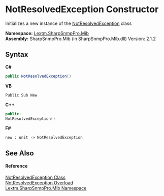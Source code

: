 # NotResolvedException Constructor 
 

Initializes a new instance of the <a href="T_Lextm_SharpSnmpPro_Mib_NotResolvedException">NotResolvedException</a> class

**Namespace:**&nbsp;<a href="N_Lextm_SharpSnmpPro_Mib">Lextm.SharpSnmpPro.Mib</a><br />**Assembly:**&nbsp;SharpSnmpPro.Mib (in SharpSnmpPro.Mib.dll) Version: 2.1.2

## Syntax

**C#**<br />
``` C#
public NotResolvedException()
```

**VB**<br />
``` VB
Public Sub New
```

**C++**<br />
``` C++
public:
NotResolvedException()
```

**F#**<br />
``` F#
new : unit -> NotResolvedException
```


## See Also


#### Reference
<a href="T_Lextm_SharpSnmpPro_Mib_NotResolvedException">NotResolvedException Class</a><br /><a href="Overload_Lextm_SharpSnmpPro_Mib_NotResolvedException__ctor">NotResolvedException Overload</a><br /><a href="N_Lextm_SharpSnmpPro_Mib">Lextm.SharpSnmpPro.Mib Namespace</a><br />